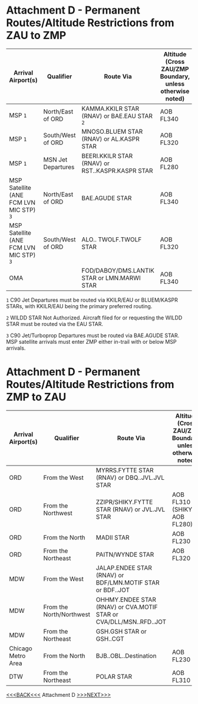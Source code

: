 # Attachment D - Permanent Routes/Altitude Restrictions from ZAU to ZMP
Arrival Airport(s) | Qualifier | Route Via | Altitude (Cross ZAU/ZMP Boundary, unless otherwise noted)
-------------------|-----------|-----------|----------------------------------------------------------
MSP `1` | North/East of ORD | KAMMA.KKILR STAR (RNAV) or BAE.EAU STAR `2` | AOB FL340
MSP `1` | South/West of ORD | MNOSO.BLUEM STAR (RNAV) or AL.KASPR STAR | AOB FL320
MSP `1` | MSN Jet Departures | BEERI.KKILR STAR (RNAV) or RST..KASPR.KASPR STAR | AOB FL280
MSP Satellite (ANE FCM LVN MIC STP) `3` | North/East of ORD | BAE.AGUDE STAR | AOB FL340
MSP Satellite (ANE FCM LVN MIC STP) `3` | South/West of ORD | ALO.. TWOLF.TWOLF STAR | AOB FL320
OMA | | FOD/DABOY/DMS.LANTIK STAR or LMN.MARWI STAR | AOB FL340

`1` C90 Jet Departures must be routed via KKILR/EAU or BLUEM/KASPR STARs, with KKILR/EAU being the primary preferred routing.

`2` WILDD STAR Not Authorized. Aircraft filed for or requesting the WILDD STAR must be routed via the EAU STAR.

`3` C90 Jet/Turboprop Departures must be routed via BAE.AGUDE STAR. MSP satellite arrivals must enter ZMP either in-trail with or below MSP arrivals.

# Attachment D - Permanent Routes/Altitude Restrictions from ZMP to ZAU
Arrival Airport(s) | Qualifier | Route Via | Altitude (Cross ZAU/ZMP Boundary, unless otherwise noted)
-------------------|-----------|-----------|----------------------------------------------------------
ORD | From the West | MYRRS.FYTTE STAR (RNAV) or DBQ..JVL.JVL STAR |
ORD | From the Northwest | ZZIPR/SHIKY.FYTTE STAR (RNAV) or JVL.JVL STAR | AOB FL310 (SHIKY AOB FL280)
ORD | From the North | MADII STAR | AOB FL230
ORD | From the Northeast | PAITN/WYNDE STAR | AOB FL320
MDW | From the West | JALAP.ENDEE STAR (RNAV) or BDF/LMN.MOTIF STAR or BDF..JOT |
MDW | From the North/Northwest | OHHMY.ENDEE STAR (RNAV) or CVA.MOTIF STAR or CVA/DLL/MSN..RFD..JOT |
MDW | From the Northeast | GSH.GSH STAR or GSH..CGT |
Chicago Metro Area | From the North | BJB..OBL..Destination | AOB FL230
DTW | From the Northeast | POLAR STAR | AOB FL310
[<<<BACK<<<](attachment-c) Attachment D [>>>NEXT>>>](attachment-e.md)
